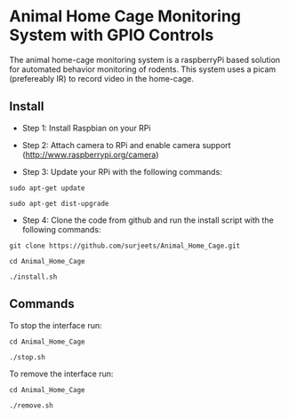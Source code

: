 # Animal Home Cage Monitoring System with GPIO Controls #

The animal home-cage monitoring system is a raspberryPi based solution for automated behavior
monitoring of rodents. This system uses a picam (prefereably IR) to record video in the home-cage.

## Install ##

- Step 1: Install Raspbian on your RPi

- Step 2: Attach camera to RPi and enable camera support (http://www.raspberrypi.org/camera)

- Step 3: Update your RPi with the following commands:

```
sudo apt-get update

sudo apt-get dist-upgrade

```

- Step 4: Clone the code from github and run the install script with the following commands:

``` 
git clone https://github.com/surjeets/Animal_Home_Cage.git

cd Animal_Home_Cage

./install.sh

```
## Commands ##

To stop the interface run:

```
cd Animal_Home_Cage

./stop.sh

```
To remove the interface run:

```
cd Animal_Home_Cage

./remove.sh
```
